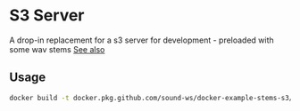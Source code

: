 # S3 Server

A drop-in replacement for a s3 server for development - preloaded with some wav stems
[See also](https://s3-server.readthedocs.io/en/latest/)

## Usage

```BASH
docker build -t docker.pkg.github.com/sound-ws/docker-example-stems-s3/docker-example-stems-s3:latest .
```
